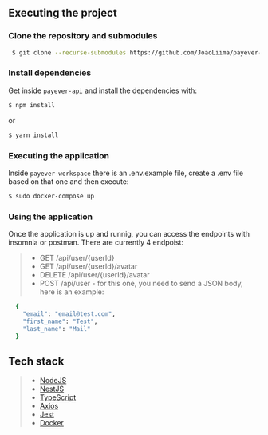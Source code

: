 ## Executing the project

### Clone the repository and submodules

```bash
 $ git clone --recurse-submodules https://github.com/JoaoLiima/payever-workspace.git
```

### Install dependencies

Get inside `payever-api` and install the dependencies with:

```bash
$ npm install
```

or

```bash
$ yarn install
```

### Executing the application

Inside `payever-workspace` there is an .env.example file, create a .env file based on that one and then execute:

```bash
$ sudo docker-compose up
```

### Using the application

Once the application is up and runnig, you can access the endpoints with insomnia or postman. There are currently 4 endpoist:

> - GET /api/user/{userId}
> - GET /api/user/{userId}/avatar
> - DELETE /api/user/{userId}/avatar
> - POST /api/user - for this one, you need to send a JSON body, here is an example:

```bash
  {
    "email": "email@test.com",
    "first_name": "Test",
    "last_name": "Mail"
  }
```

## Tech stack

> - [NodeJS](https://nodejs.org/en/)
> - [NestJS](https://nestjs.com/)
> - [TypeScript](https://www.typescriptlang.org/)
> - [Axios](https://axios-http.com/ptbr/docs/intro)
> - [Jest](https://jestjs.io/)
> - [Docker](https://www.docker.com/)
